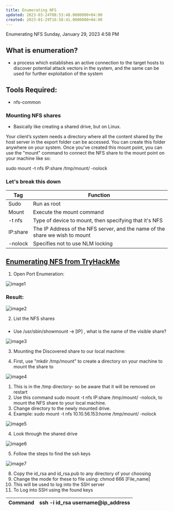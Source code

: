 ```yaml
---
title: Enumerating NFS
updated: 2023-03-24T08:53:48.0000000+04:00
created: 2023-01-29T16:58:41.0000000+04:00
---
```


Enumerating NFS
Sunday, January 29, 2023
4:58 PM
## What is enumeration?

- a process which establishes an active connection to the target hosts to discover potential attack vectors in the system, and the same can be used for further exploitation of the system

## Tools Required:

- nfs-common

### Mounting NFS shares

- Basically like creating a shared drive, but on Linux.

Your client’s system needs a directory where all the content shared by the host server in the export folder can be accessed. You can create
this folder anywhere on your system. Once you've created this mount point, you can use the "mount" command to connect the NFS share to the mount point on your machine like so:

sudo mount -t nfs IP:share /tmp/mount/ -nolock

### Let's break this down

| Tag      | Function                                                                     |
|----------|--------------------------------------------------------------------------------------|
| Sudo     | Run as root                                                                  |
| Mount    | Execute the mount command                                                    |
| -t nfs   | Type of device to mount, then specifying that it's NFS                       |
| IP:share | The IP Address of the NFS server, and the name of the share we wish to mount |
| -nolock  | Specifies not to use NLM locking                                             |

## <u>Enumerating NFS from TryHackMe</u>

1.  Open Port Enumeration:

![image1](image1-32.png)

### Result:

![image2](image2-15.png)

2.  List the NFS shares
### 
- Use /usr/sbin/showmount -e \[IP\] , what is the name of the visible share?

![image3](image3-8.png)

3.  Mounting the Discovered share to our local machine:

1.  First, use "mkdir /tmp/mount" to create a directory on your machine to mount the share to

![image4](image4-7.png)
1.  This is in the /tmp directory- so be aware that it will be removed on restart
2.  Use this command sudo mount -t nfs IP:share /tmp/mount/ -nolock, to mount the NFS share to your local machine.
3.  Change directory to the newly mounted drive.
4.  Example: sudo mount -t nfs 10.10.56.153:home /tmp/mount/ -nolock

![image5](image5-5.png)

4.  Look through the shared drive

![image6](image6-2.png)

5.  Follow the steps to find the ssh keys

![image7](image7-2.png)

8.  Copy the id_rsa and id_rsa.pub to any directory of your choosing
9.  Change the mode for these to file using: chmod 666 \[File_name\]
10. This will be used to log into the SSH server
11. To Log into SSH using the found keys

| Command | ssh -i id_rsa username@ip_address |
|---------|-----------------------------------|

